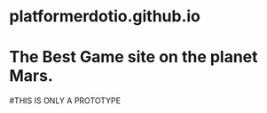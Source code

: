 # platformerdotio.github.io
<h1>The Best Game site on the planet Mars.</h1>
#THIS IS ONLY A PROTOTYPE
